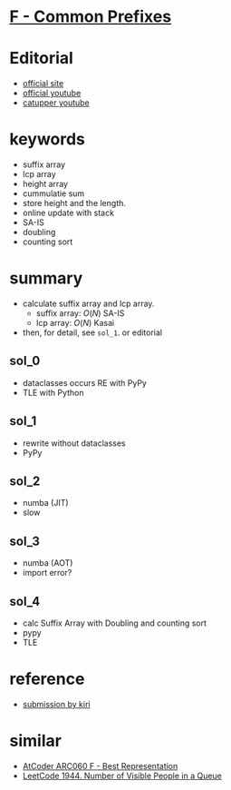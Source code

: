 # [F - Common Prefixes](https://atcoder.jp/contests/abc213/tasks/abc213_f?lang=ja)



# Editorial
- [official site](https://atcoder.jp/contests/abc213/editorial/2391)
- [official youtube](https://www.youtube.com/watch?v=XX2oIn6-Gt4)
- [catupper youtube](https://www.youtube.com/watch?v=8IxLxfGB2_A)



# keywords 
- suffix array 
- lcp array 
- height array 
- cummulatie sum
- store height and the length.
- online update with stack
- SA-IS
- doubling
- counting sort



# summary
- calculate suffix array and lcp array.
  - suffix array: $O(N)$ SA-IS
  - lcp array: $O(N)$ Kasai
- then, for detail, see `sol_1`. or editorial



## sol_0
- dataclasses occurs RE with PyPy
- TLE with Python


## sol_1
- rewrite without dataclasses
- PyPy


## sol_2
- numba (JIT)
- slow


## sol_3
- numba (AOT)
- import error?


## sol_4
- calc Suffix Array with Doubling and counting sort 
- pypy
- TLE 




# reference
- [submission by kiri](atcoder.jp/contests/abc213/submissions/24899399)


# similar 
- [AtCoder ARC060 F - Best Representation](https://atcoder.jp/contests/arc060/tasks/arc060_d)
- [LeetCode 1944. Number of Visible People in a Queue](https://leetcode.com/problems/number-of-visible-people-in-a-queue/)

